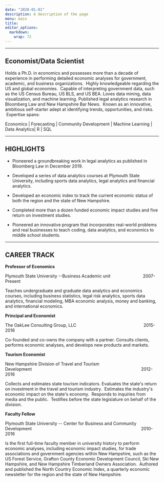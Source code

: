 ```yaml
---
date: "2020-01-01"
description: A description of the page
menu: main
title: 
editor_options: 
  markdown: 
    wrap: 72
---
```


---
Economist/Data Scientist
---

Holds a Ph.D. in economics and possesses more than a decade of
experience in performing detailed economic analyses for government,
academic, and business organizations. 
Highly knowledgeable regarding the US and global economies.  Capable of
interpreting government data, such as the US Census Bureau, US BLS, and
US BEA. Loves data mining, data visualization, and machine learning.
Published legal analytics research in Bloomberg
Law and New Hampshire Bar News.  Known as an innovative, ambitious
self-starter adept at identifying trends, opportunities, and risks.
 Expertise spans:

Economics \| Forecasting \| Community Development \| Machine Learning \|
Data Analytics\| R \| SQL

---
HIGHLIGHTS
---

-   Pioneered a groundbreaking work in legal analytics as
    published in Bloomberg Law in December 2019.

-   Developed a series of data analytics courses at Plymouth
    State University, including sports data analytics, legal analytics
    and
    financial analytics.

-   Developed an economic index to track
    the current economic status of both the region and the state of New
    Hampshire.

-   Completed more than a dozen funded economic impact studies
    and five return on investment studies.

-   Pioneered an innovative program that
    incorporates real-world problems and real businesses to teach
    coding, data
    analytics, and economics to middle school students.

---
CAREER TRACK
---

**Professor of Economics**

Plymouth State University --Business Academic unit
                          2007-Present

Teaches undergraduate and graduate data analytics and economics courses,
including business
statistics, legal risk analytics, sports data analytics, financial
modeling, MBA economic analysis, money and banking, and international
economics. 

**Principal and Economist**

The OakLee Consulting Group,
LLC                                                        2015-2016

Co-founded and co-owns the company with a partner. Consults clients,
performs economic analyses, and develops new products and markets.

**Tourism Economist**

New Hampshire Division of Travel and Tourism
Development                                                                                           2012-2016

Collects and estimates state tourism indicators. Evaluates the state\'s
return on investment in the travel and tourism industry.  Estimates the
industry\'s economic impact on the state\'s economy. 
Responds to inquiries from media and the public.  Testifies before the
state legislature on behalf of the division.

**Faculty Fellow**

Plymouth State University -- Center for Business and Community
Development                                                                      
                    2010-2016

Is the first full-time faculty member in university history to perform
economic analyses, including economic impact studies, for trade
associations and government agencies within New
Hampshire, such as the US Forest Service, Grafton County Economic
Development Council, Ski New Hampshire, and New Hampshire Timberland
Owners Association.  Authored and published the North Country Economic
Index, a quarterly economic newsletter for the region and the state of
New Hampshire.
